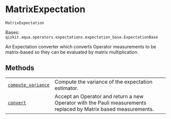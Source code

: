 # MatrixExpectation

<span id="undefined" />

`MatrixExpectation`

Bases: `qiskit.aqua.operators.expectations.expectation_base.ExpectationBase`

An Expectation converter which converts Operator measurements to be matrix-based so they can be evaluated by matrix multiplication.

## Methods

|                                                                                                                                                                                                                                           |                                                                                                                 |
| ----------------------------------------------------------------------------------------------------------------------------------------------------------------------------------------------------------------------------------------- | --------------------------------------------------------------------------------------------------------------- |
| [`compute_variance`](qiskit.aqua.operators.expectations.MatrixExpectation.compute_variance#qiskit.aqua.operators.expectations.MatrixExpectation.compute_variance "qiskit.aqua.operators.expectations.MatrixExpectation.compute_variance") | Compute the variance of the expectation estimator.                                                              |
| [`convert`](qiskit.aqua.operators.expectations.MatrixExpectation.convert#qiskit.aqua.operators.expectations.MatrixExpectation.convert "qiskit.aqua.operators.expectations.MatrixExpectation.convert")                                     | Accept an Operator and return a new Operator with the Pauli measurements replaced by Matrix based measurements. |
